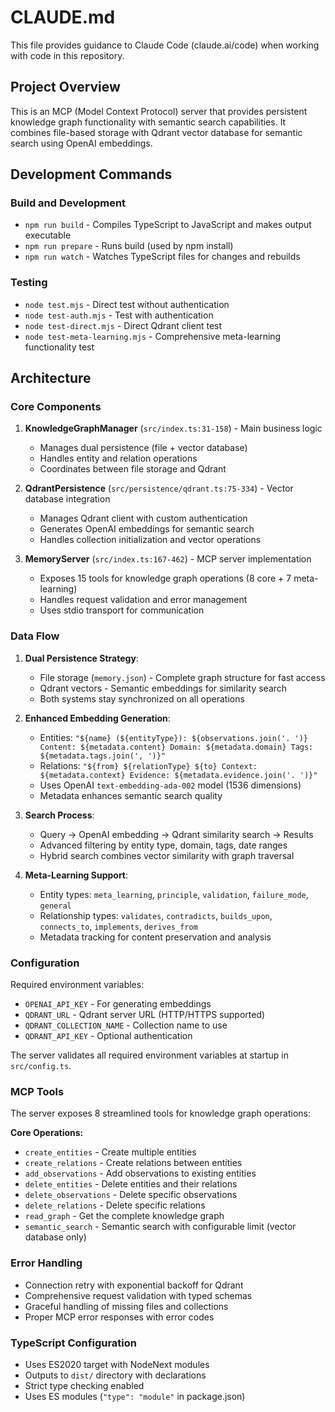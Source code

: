 # CLAUDE.md

This file provides guidance to Claude Code (claude.ai/code) when working with code in this repository.

## Project Overview

This is an MCP (Model Context Protocol) server that provides persistent knowledge graph functionality with semantic search capabilities. It combines file-based storage with Qdrant vector database for semantic search using OpenAI embeddings.

## Development Commands

### Build and Development
- `npm run build` - Compiles TypeScript to JavaScript and makes output executable
- `npm run prepare` - Runs build (used by npm install)
- `npm run watch` - Watches TypeScript files for changes and rebuilds

### Testing
- `node test.mjs` - Direct test without authentication
- `node test-auth.mjs` - Test with authentication
- `node test-direct.mjs` - Direct Qdrant client test
- `node test-meta-learning.mjs` - Comprehensive meta-learning functionality test

## Architecture

### Core Components

1. **KnowledgeGraphManager** (`src/index.ts:31-158`) - Main business logic
   - Manages dual persistence (file + vector database)
   - Handles entity and relation operations
   - Coordinates between file storage and Qdrant

2. **QdrantPersistence** (`src/persistence/qdrant.ts:75-334`) - Vector database integration
   - Manages Qdrant client with custom authentication
   - Generates OpenAI embeddings for semantic search
   - Handles collection initialization and vector operations

3. **MemoryServer** (`src/index.ts:167-462`) - MCP server implementation
   - Exposes 15 tools for knowledge graph operations (8 core + 7 meta-learning)
   - Handles request validation and error management
   - Uses stdio transport for communication

### Data Flow

1. **Dual Persistence Strategy**:
   - File storage (`memory.json`) - Complete graph structure for fast access
   - Qdrant vectors - Semantic embeddings for similarity search
   - Both systems stay synchronized on all operations

2. **Enhanced Embedding Generation**:
   - Entities: `"${name} (${entityType}): ${observations.join('. ')} Content: ${metadata.content} Domain: ${metadata.domain} Tags: ${metadata.tags.join(', ')}"`
   - Relations: `"${from} ${relationType} ${to} Context: ${metadata.context} Evidence: ${metadata.evidence.join('. ')}"`
   - Uses OpenAI `text-embedding-ada-002` model (1536 dimensions)
   - Metadata enhances semantic search quality

3. **Search Process**:
   - Query → OpenAI embedding → Qdrant similarity search → Results
   - Advanced filtering by entity type, domain, tags, date ranges
   - Hybrid search combines vector similarity with graph traversal

4. **Meta-Learning Support**:
   - Entity types: `meta_learning`, `principle`, `validation`, `failure_mode`, `general`
   - Relationship types: `validates`, `contradicts`, `builds_upon`, `connects_to`, `implements`, `derives_from`
   - Metadata tracking for content preservation and analysis

### Configuration

Required environment variables:
- `OPENAI_API_KEY` - For generating embeddings
- `QDRANT_URL` - Qdrant server URL (HTTP/HTTPS supported)
- `QDRANT_COLLECTION_NAME` - Collection name to use
- `QDRANT_API_KEY` - Optional authentication

The server validates all required environment variables at startup in `src/config.ts`.

### MCP Tools

The server exposes 8 streamlined tools for knowledge graph operations:

**Core Operations:**
- `create_entities` - Create multiple entities
- `create_relations` - Create relations between entities  
- `add_observations` - Add observations to existing entities
- `delete_entities` - Delete entities and their relations
- `delete_observations` - Delete specific observations
- `delete_relations` - Delete specific relations
- `read_graph` - Get the complete knowledge graph
- `semantic_search` - Semantic search with configurable limit (vector database only)

### Error Handling

- Connection retry with exponential backoff for Qdrant
- Comprehensive request validation with typed schemas
- Graceful handling of missing files and collections
- Proper MCP error responses with error codes

### TypeScript Configuration

- Uses ES2020 target with NodeNext modules
- Outputs to `dist/` directory with declarations
- Strict type checking enabled
- Uses ES modules (`"type": "module"` in package.json)